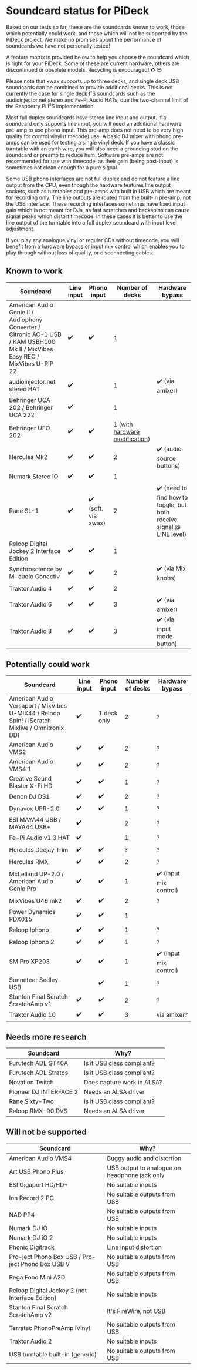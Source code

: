 # Soundcard status for PiDeck

Based on our tests so far, these are the soundcards known to work, those which potentially could work, and those which will not be supported by the PiDeck project. We make no promises about the performance of soundcards we have not personally tested!

A feature matrix is provided below to help you choose the soundcard which is right for your PiDeck. Some of these are current hardware, others are discontinued or obsolete models. Recycling is encouraged! :recycle: :sunglasses:

Please note that xwax supports up to three decks, and single deck USB soundcards can be combined to provide additional decks. This is not currently the case for single deck I²S soundcards such as the audioinjector.net stereo and Fe-Pi Audio HATs, due the two-channel limit of the Raspberry Pi I²S implementation.

Most full duplex soundcards have stereo line input and output. If a soundcard only supports line input, you will need an additional hardware pre-amp to use phono input. This pre-amp does not need to be very high quality for control vinyl (timecode) use. A basic DJ mixer with phono pre-amps can be used for testing a single vinyl deck. If you have a classic turntable with an earth wire, you will also need a grounding stud on the soundcard or preamp to reduce hum. Software pre-amps are not recommended for use with timecode, as their gain (being post-input) is sometimes not clean enough for a pure signal.  

Some USB phono interfaces are not full duplex and do not feature a line output from the CPU, even though the hardware features line output sockets, such as turntables and pre-amps with built in USB which are meant for recording only. The line outputs are routed from the built-in pre-amp, not the USB interface. These recording interfaces sometimes have fixed input gain which is not meant for DJs, as fast scratches and backspins can cause signal peaks which distort timecode. In these cases it is better to use the line output of the turntable into a full duplex soundcard with input level adjustment.

If you play any analogue vinyl or regular CDs without timecode, you will benefit from a hardware bypass or input mix control which enables you to play through without loss of quality, or disconnecting cables. 


## Known to work

Soundcard | Line input | Phono input | Number of decks | Hardware bypass
--------- | ---------- | ----------- | --------------- | ---------------
American Audio Genie II / Audiophony Converter / Citronic AC-1 USB / KAM USBH100 Mk II / MixVibes Easy REC / MixVibes U-RIP 22 | :heavy_check_mark: | :heavy_check_mark: | 1 |
audioinjector.net stereo HAT | :heavy_check_mark: || 1 | :heavy_check_mark: (via amixer)
Behringer UCA 202 / Behringer UCA 222 | :heavy_check_mark: || 1 |
Behringer UFO 202 | :heavy_check_mark: | :heavy_check_mark: | 1 (with [hardware modification](https://mixxx.org/forums/viewtopic.php?t=2438)) |
Hercules Mk2 | :heavy_check_mark: | :heavy_check_mark: | 2 | :heavy_check_mark: (audio source buttons)
Numark Stereo IO | :heavy_check_mark: | :heavy_check_mark: | 1 |
Rane SL-1 | :heavy_check_mark: | :heavy_check_mark: (soft. via xwax) | 2 | :heavy_check_mark: (need to find how to toggle, but both receive signal @ LINE level)
Reloop Digital Jockey 2 Interface Edition | :heavy_check_mark: | :heavy_check_mark: | 1 |
Synchroscience by M-audio Conectiv | :heavy_check_mark: | :heavy_check_mark: | 2 | :heavy_check_mark: (via Mix knobs)
Traktor Audio 4 | :heavy_check_mark: | :heavy_check_mark: | 2 |
Traktor Audio 6 | :heavy_check_mark: | :heavy_check_mark: | 3 | :heavy_check_mark: (via amixer)
Traktor Audio 8 | :heavy_check_mark: | :heavy_check_mark: | 3 | :heavy_check_mark: (via input mode button)

## Potentially could work

Soundcard | Line input | Phono input | Number of decks | Hardware bypass
--------- | ---------- | ----------- | --------------- | ---------------
American Audio Versaport / MixVibes U-MIX44 / Reloop Spin! / iScratch Mixlive / Omnitronix DDI | :heavy_check_mark: | 1 deck only | 2 | ?
American Audio VMS2 | :heavy_check_mark: | :heavy_check_mark: | 2 | ?
American Audio VMS4.1 | :heavy_check_mark: | :heavy_check_mark: | 2 | ?
Creative Sound Blaster X-Fi HD | :heavy_check_mark: | :heavy_check_mark: | 1 | ?
Denon DJ DS1 | :heavy_check_mark: | :heavy_check_mark: | 2 | ?
Dynavox UPR-2.0 | :heavy_check_mark: | :heavy_check_mark: | 1 | ?
ESI MAYA44 USB / MAYA44 USB+ | :heavy_check_mark: | | 2 | ?
Fe-Pi Audio v1.3 HAT | :heavy_check_mark: | | 1 | ?
Hercules Deejay Trim | :heavy_check_mark: | :heavy_check_mark: | ? | ?
Hercules RMX | :heavy_check_mark: | :heavy_check_mark: | 2 | ?
McLelland UP-2.0 / American Audio Genie Pro | :heavy_check_mark: | :heavy_check_mark: | 1 | :heavy_check_mark: (input mix control)
MixVibes U46 mk2 | :heavy_check_mark: | :heavy_check_mark: | 2 | ?
Power Dynamics PDX015 | :heavy_check_mark: | :heavy_check_mark: | 1 |
Reloop Iphono | :heavy_check_mark: | :heavy_check_mark: | 1 | ?
Reloop Iphono 2 | :heavy_check_mark: | :heavy_check_mark: | 1 | ?
SM Pro XP203 | :heavy_check_mark: | :heavy_check_mark: | 1 | :heavy_check_mark: (input mix control)
Sonneteer Sedley USB | | :heavy_check_mark: | 1 | ?
Stanton Final Scratch ScratchAmp v1 | :heavy_check_mark: | :heavy_check_mark: | 2 | ?
Traktor Audio 10 | :heavy_check_mark: | :heavy_check_mark: | 3 | via amixer?

## Needs more research

Soundcard | Why?
--------- | ----
Furutech ADL GT40A | Is it USB class compliant?
Furutech ADL Stratos | Is it USB class compliant?
Novation Twitch | Does capture work in ALSA?
Pioneer DJ INTERFACE 2 | Needs an ALSA driver
Rane Sixty-Two | Is it USB class compliant?
Reloop RMX-90 DVS | Needs an ALSA driver

## Will not be supported

Soundcard | Why?
--------- | ----
American Audio VMS4 | Buggy audio and distortion
Art USB Phono Plus | USB output to analogue on headphone jack only
ESI Gigaport HD/HD+ | No suitable inputs
Ion Record 2 PC | No suitable outputs from USB
NAD PP4 | No suitable outputs from USB
Numark DJ iO | No suitable inputs
Numark DJ iO 2 | No suitable inputs
Phonic Digitrack | Line input distortion
Pro-ject Phono Box USB / Pro-ject Phono Box USB V | No suitable outputs from USB
Rega Fono Mini A2D | No suitable outputs from USB
Reloop Digital Jockey 2 (not Interface Edition) | No suitable inputs
Stanton Final Scratch ScratchAmp v2 | It's FireWire, not USB
Terratec PhonoPreAmp iVinyl | No suitable outputs from USB
Traktor Audio 2 | No suitable inputs
USB turntable built-in (generic) | No suitable outputs from USB
